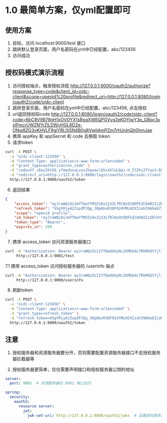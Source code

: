 # 1.0 最简单方案，仅yml配置即可

## 使用方案
1. 目标，访问 localhost:9000/test 接口
2. 跳转默认登录页面，用户名密码在yml中已经配置，abc/123456
3. 访问成功

## 授权码模式演示流程
1. 访问授权端点，触发授权流程 http://127.0.0.1:9000/oauth2/authorize?response_type=code&client_id=oidc-client&scope=openid%20profile&redirect_uri=http://127.0.0.1:8080/login/oauth2/code/oidc-client
2. 跳转登录页面，用户名密码在yml中已经配置，abc/123456, 点击授权
3. url返回授权码code http://127.0.0.1:8080/login/oauth2/code/oidc-client?code=6bC8V9B78nH1xOVOYX1sBggXWEQPGVvg2eKOYjwY3p_GBqc3xsIFmcrUWZNYrZlLDWvHGL6D2e-ONgi8ZG3vKHVLF9giYRL0j5N4B0g8VwIjAmPZm7rHJnInQh0hmJae
4. 携带 appKey 和 appSecret 和 code 去换取 token
5. 请求token
```bash
curl -X POST \
  -u "oidc-client:123456" \
  -H "Content-Type: application/x-www-form-urlencoded" \
  -d "grant_type=authorization_code" \
  -d "code=Vf_cEwx25tGO_zfmedsnuLxssJhqumvlQ5cXXlULDpi-H_I32hi2Ttao3-DXFU-lBQgKUTeqiKTa6T80FpDztHw5_5L4mKZXjxT_GuuZkVZUiae-Gozx1DVk-nBNyacM" \
  -d "redirect_uri=http://127.0.0.1:8080/login/oauth2/code/oidc-client" \
  http://127.0.0.1:9000/oauth2/token
```
6. 返回结果
```json
{
    "access_token": "eyJraWQiOiJmYTUwYTM3Zi0xZjU3LTRlNzQtODFkZC04N2IzZDlhYmI3YmYiLCJhbGciOiJSUzI1NiJ9.eyJzdWIiOiJhYmMiLCJhdWQiOiJvaWRjLWNsaWVudCIsIm5iZiI6MTczOTE1MzE2MSwic2NvcGUiOlsib3BlbmlkIiwicHJvZmlsZSJdLCJpc3MiOiJodHRwOi8vMTI3LjAuMC4xOjkwMDAiLCJleHAiOjE3MzkxNTM0NjEsImlhdCI6MTczOTE1MzE2MSwianRpIjoiYzBhMmYyNDktOWY2Mi00M2FlLWIzYTEtMWY4ZTRlYzY2YTI4In0.SugSmbwRnRHywmgb_ojFI8GnTdFgeO67szrCs2CW2wN1EIWAeornfNIZTEfqSK7fteqDKl1Uc23BxxiCxHo8X-S3O0xpBTj5SEz02PYmGLQM9VfFWo4FFGGHZbxkFUBwVKXjwQpRdoHKlWmSl4GYE1-wAfUgI4_hGOnRpEKej2deuNUz3WdEpKupWSAN9tFVrH5ck8YqDZ5xlC_Vl7WKiN-Plgu2-uRsajoU-cTE0U-S4GRlAkTi7xL9SpO5GAGH1ilIQBVy0OR1UnVI0E7956UgWQduDz1F3fGbAiN4vH4R34zrcbITsnPJv1YyoS_w1zBmSuJoqjZ2vtR23oi3gg",
    "refresh_token": "XSgYRjy62ZspZPJQg_30p6bvR3OF924YMLH2XIzah39A9aEZjoN02EDTFvnMtqq5gI1i21H4oPc0KUV82yr_GCipR8Mwn62tUWJ54o39FTRYTO-Nz7h1ykzxRlGmHfzT",
    "scope": "openid profile",
    "id_token": "eyJraWQiOiJmYTUwYTM3Zi0xZjU3LTRlNzQtODFkZC04N2IzZDlhYmI3YmYiLCJhbGciOiJSUzI1NiJ9.eyJzdWIiOiJhYmMiLCJhdWQiOiJvaWRjLWNsaWVudCIsImF6cCI6Im9pZGMtY2xpZW50IiwiYXV0aF90aW1lIjoxNzM5MTUzMTExLCJpc3MiOiJodHRwOi8vMTI3LjAuMC4xOjkwMDAiLCJleHAiOjE3MzkxNTQ5NjEsImlhdCI6MTczOTE1MzE2MSwianRpIjoiYzNhOGZhMmEtZTcyZS00MWVhLWJjZWUtMmUxM2RlODI2NjI3Iiwic2lkIjoiWjZRd2c4SUpaemFWUllPaUFfTERwS0NOQ2J0VXZqcnZDNk9YTzlqMGFlVSJ9.V3CrSTl6fq-Weuynm9j2V-hL4fmDjMCplsiqmB-xFxwbUlguJxGy3wGXGIRlsyS5WVVLpJ4E6gELQXVtnUrhyzXKXYT4xey238qKmr6NCoV39NzGEPdBcGGjbv-hHhSgrq0ZZw3DnpnUmFzar2CbrqYtd_grdMq11lyuO-W9PoS1tusGlU0sEOg5_T37yUbiykT1Kety7yypbqbLibo4dP_IMVdzHObjqXq86sQLeC8b4bDj3yRXeO4rZLxeyOMXA0e-nd-CxxOhcQgfwV2qly4Dfd0tpXdgcgM1u-FdN1k1WC76FVCWpWedzX1SC-fGzPpGKZtkj6tfeyTs9yp1WQ",
    "token_type": "Bearer",
    "expires_in": 299
}
```

7. 携带 access_token 访问资源服务器接口

```bash
curl -H "Authorization: Bearer eyJraWQiOiI1YTQwOGUyNi1hMGU4LTRkMGQtYjllZS01Nzk1YmRmMGIzMGMiLCJhbGciOiJSUzI1NiJ9.eyJzdWIiOiJhYmMiLCJhdWQiOiJvaWRjLWNsaWVudCIsIm5iZiI6MTczOTE1NjI0OSwic2NvcGUiOlsib3BlbmlkIiwicHJvZmlsZSJdLCJpc3MiOiJodHRwOi8vMTI3LjAuMC4xOjkwMDAiLCJleHAiOjE3MzkxNTY1NDksImlhdCI6MTczOTE1NjI0OSwianRpIjoiMmZmYzQ5YTMtYzcxMy00ZmQxLWFkYWQtMjY3YjUwZjBmNTUzIn0.L3j1D3OJilmWCsVFOcxhmPUzex8hbxjP4CmL2pxmuoRDm_PNt_EEsqj0xsvV9ZUb8_a-LygEI5SppFK5nioFT7ubKQyCDNDpWRxw02q-ag6ZRoNEmkborKP_wU7IrkJ2wIBuiXDWGwh3bYBFAP_cRV9zE7rzeR-xVcUr2xSaBcHRP49zHIOy855a65aMCSiIDzyyict0XA4DjsFKfE_9scMHvALn1V4jyy_eofyupDOrfueENVuSQ_C4LZQ9DEjDTYdo_LX9AX_FR9wfn0dE0iOmYP7Mr5chEYzDjw0zdkDYWvg8RWGJvo5V-HEHwbwWTc7YcYTjqEk1sFP_f2f0sA" \
     http://127.0.0.1:9001/test
```

7.1 携带 access_token 访问授权服务器的 /userinfo 端点
```bash
curl -H "Authorization: Bearer eyJraWQiOiI1YTQwOGUyNi1hMGU4LTRkMGQtYjllZS01Nzk1YmRmMGIzMGMiLCJhbGciOiJSUzI1NiJ9.eyJzdWIiOiJhYmMiLCJhdWQiOiJvaWRjLWNsaWVudCIsIm5iZiI6MTczOTE1NjI0OSwic2NvcGUiOlsib3BlbmlkIiwicHJvZmlsZSJdLCJpc3MiOiJodHRwOi8vMTI3LjAuMC4xOjkwMDAiLCJleHAiOjE3MzkxNTY1NDksImlhdCI6MTczOTE1NjI0OSwianRpIjoiMmZmYzQ5YTMtYzcxMy00ZmQxLWFkYWQtMjY3YjUwZjBmNTUzIn0.L3j1D3OJilmWCsVFOcxhmPUzex8hbxjP4CmL2pxmuoRDm_PNt_EEsqj0xsvV9ZUb8_a-LygEI5SppFK5nioFT7ubKQyCDNDpWRxw02q-ag6ZRoNEmkborKP_wU7IrkJ2wIBuiXDWGwh3bYBFAP_cRV9zE7rzeR-xVcUr2xSaBcHRP49zHIOy855a65aMCSiIDzyyict0XA4DjsFKfE_9scMHvALn1V4jyy_eofyupDOrfueENVuSQ_C4LZQ9DEjDTYdo_LX9AX_FR9wfn0dE0iOmYP7Mr5chEYzDjw0zdkDYWvg8RWGJvo5V-HEHwbwWTc7YcYTjqEk1sFP_f2f0sA" \
     http://127.0.0.1:9000/userinfo
```

8. 刷新token

```bash
curl -X POST \
  -u "oidc-client:123456" \
  -H "Content-Type: application/x-www-form-urlencoded" \
  -d "grant_type=refresh_token" \
  -d "refresh_token=XSgYRjy62ZspZPJQg_30p6bvR3OF924YMLH2XIzah39A9aEZjoN02EDTFvnMtqq5gI1i21H4oPc0KUV82yr_GCipR8Mwn62tUWJ54o39FTRYTO-Nz7h1ykzxRlGmHfzT" \
  http://127.0.0.1:9000/oauth2/token
```

## 注意
1. 授权服务器和资源服务器要分开，否则需要配置资源服务器接口不走授权服务器拦截器等

2. 授权服务器更简单，仅仅需要声明接口和授权服务器公钥的地址
```yml
server:
  port: 9001  # 资源服务器在 9001 端口运行

spring:
  security:
    oauth2:
      resource server:
        jwt:
          jwk-set-uri: http://127.0.0.1:9000/oauth2/jwks  # 设置授权服务器的公钥 JWK URL
```



